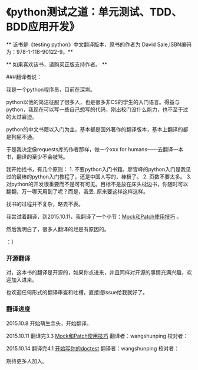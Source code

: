 《python测试之道：单元测试、TDD、BDD应用开发》
=======

** 该书是《testing python》中文翻译版本，原书的作者为 David Sale,ISBN编码为：978-1-118-90122-9。**

** 如果喜欢该书，请购买正版支持作者。 **

###翻译者说：

我是一个python程序员，目前在深圳。

python以他的简洁征服了很多人，也是很多非CS的学生的入门语言。得益与python，我现在可以写一些自己想写的代码，刚出校门没什么能力，也不至于过的太过窘迫。

python的中文书籍以入门为主，基本都是国外著作的翻译版本，基本上翻译的都是狗屁不通。

于是我决定像requests库的作者那样，做一个xxx for humans——去翻译一本书，翻译的至少不会被骂。

我开始找书，有几个原则：
    1. 不要python入门书籍。廖雪峰的python入门是我见过的最棒的python入门教程了，还是中国人写的，棒极了。
    2. 页数不要太多。
    3. 对python的开发很重要而不是可有可无。目标不是放在床头枕边书，你随时可以翻翻，万一哪天用到了呢？而是，我丢..原来要这样这样这样。
    
找书的过程并不复杂，略去不表。

我尝试着翻译，到2015.10.11，我翻译了一个小节：[Mock和Patch使用技巧](https://wangshunping.gitbooks.io/testing_python/content/chapter3/Mock_and_Patch.html) 。

然后我明白了，很多人翻译的烂是有原因的。

：）

### 开源翻译
对，这本书的翻译是开源的，如果你点进来，并且同样对开源的事情充满兴趣，欢迎加入进来。

也欢迎任何形式的翻译审查和吐槽，直接提issue给我就好了。


### 翻译进度

2015.10.8 开始萌生念头，开始翻译。

2015.10.11 翻译完3.3  [Mock和Patch使用技巧](https://wangshunping.gitbooks.io/testing_python/content/chapter3/Mock_and_Patch.html)  翻译者：wangshunping    校对者： 

2015.10.14 翻译完4.1  [开始写你的doctest](https://wangshunping.gitbooks.io/testing_python/content/chapter4/writing_your_first_doctest_md.html) 翻译者：wangshunping    校对者： 


期待更多人加入。

















